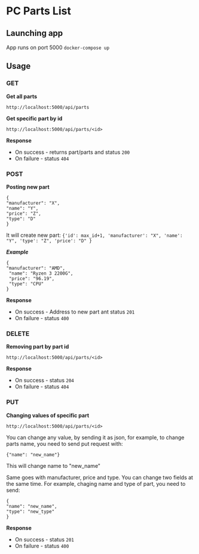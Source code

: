 # PC Parts List

## Launching app
App runs on port 5000
``` docker-compose up ```

## Usage

### GET

**Get all parts**

```http://localhost:5000/api/parts ```

**Get specific part by id**

```http://localhost:5000/api/parts/<id> ```

**Response**
- On success - returns part/parts and status `200`
- On failure - status `404`

### POST

**Posting new part**

``` 
{
"manufacturer": "X",
"name": "Y",
"price": "Z",
"type": "D"
}
```
It will create new part:
    ```{'id': max_id+1,
     'manufacturer': "X",
     'name': "Y",
     'type': "Z",
     'price': "D"
    }```

***Example***
```
{
"manufacturer": "AMD",
 "name": "Ryzen 3 2200G",
 "price": "96.19",
 "type": "CPU"
}
```

**Response**
- On success - Address to new part ant status `201`
- On failure - status `400`

### DELETE

**Removing part by part id**

```http://localhost:5000/api/parts/<id> ```

**Response**
- On success - status `204`
- On failure - status `404`

### PUT

**Changing values of specific part**


```http://localhost:5000/api/parts/<id>```

You can change any value, by sending it as json, for example, to change <id> parts name, you need to send put request with:

```{"name": "new_name"}```

This will change <id> name to "new_name"

Same goes with manufacturer, price and type. You can change two fields at the same time. For example, chaging name and type of part, you need to send:

```
{ 
"name": "new_name", 
"type": "new_type"
}
```

**Response**
- On success - status `201`
- On failure - status `400`